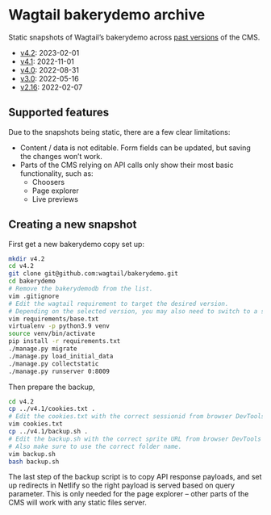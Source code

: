 # Wagtail bakerydemo archive

Static snapshots of Wagtail’s bakerydemo across [past versions](https://github.com/wagtail/wagtail/wiki/release-schedule) of the CMS.

- [v4.2](https://static-wagtail-v4-2.netlify.app/): 2023-02-01
- [v4.1](https://static-wagtail-v4-1.netlify.app/): 2022-11-01
- [v4.0](https://static-wagtail-v4-0.netlify.app/): 2022-08-31
- [v3.0](https://static-wagtail-v3-0.netlify.app/): 2022-05-16
- [v2.16](https://static-wagtail-v2-16.netlify.app/): 2022-02-07

## Supported features

Due to the snapshots being static, there are a few clear limitations:

- Content / data is not editable. Form fields can be updated, but saving the changes won’t work.
- Parts of the CMS relying on API calls only show their most basic functionality, such as:
  - Choosers
  - Page explorer
  - Live previews

## Creating a new snapshot

First get a new bakerydemo copy set up:

```bash
mkdir v4.2
cd v4.2
git clone git@github.com:wagtail/bakerydemo.git
cd bakerydemo
# Remove the bakerydemodb from the list.
vim .gitignore
# Edit the wagtail requirement to target the desired version.
# Depending on the selected version, you may also need to switch to a specific commit of the bakerydemo, or make arbitrary changes to the code.
vim requirements/base.txt
virtualenv -p python3.9 venv
source venv/bin/activate
pip install -r requirements.txt
./manage.py migrate
./manage.py load_initial_data
./manage.py collectstatic
./manage.py runserver 0:8009
```

Then prepare the backup,

```bash
cd v4.2
cp ../v4.1/cookies.txt .
# Edit the cookies.txt with the correct sessionid from browser DevTools.
vim cookies.txt
cp ../v4.1/backup.sh .
# Edit the backup.sh with the correct sprite URL from browser DevTools (`localStorage.getItem('wagtail:spriteRevision')`).
# Also make sure to use the correct folder name.
vim backup.sh
bash backup.sh
```

The last step of the backup script is to copy API response payloads, and set up redirects in Netlify so the right payload is served based on query parameter. This is only needed for the page explorer – other parts of the CMS will work with any static files server.

